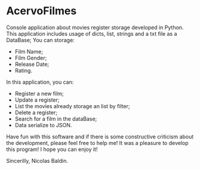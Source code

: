 # AcervoFilmes
Console application about movies register storage developed in Python.
This application includes usage of dicts, list, strings and a txt file as a DataBase;
You can storage:
- Film Name;
- Film Gender;
- Release Date;
- Rating.

In this application, you can:
- Register a new film;
- Update a register;
- List the movies already storage an list by filter;
- Delete a register;
- Search for a film in the dataBase;
- Data serialize to JSON.

Have fun with this software and if there is some constructive criticism about the development, please feel free to help me!
It was a pleasure to develop this program! I hope you can enjoy it!

Sincerilly,
Nicolas Baldin.
